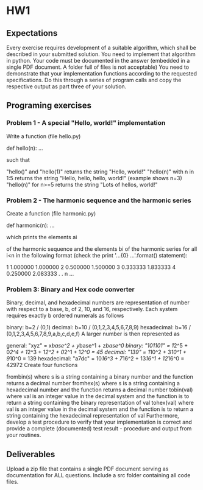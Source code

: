 # HW1
## Expectations
Every exercise requires development of a suitable algorithm, which shall be described in your submitted solution.
You need to implement that algorithm in python.  Your code must be documented in the answer (embedded in a single PDF document.  A folder full of files is not acceptable)
You need to demonstrate that your implementation functions according to the requested specifications.  Do this through a series of program calls and copy the respective output as part three of your solution.
 
## Programing exercises
### Problem 1 - A special "Hello, world!" implementation

Write a function (file hello.py)

def hello(n):
...

such that

"hello()" and "hello(1)" returns the string "Hello, world!"
"hello(n)" with n in 1:5 returns the string "Hello, hello, hello, world!" (example shows n=3)
"hello(n)" for n>=5 returns the string "Lots of hellos, world!"

### Problem 2 - The harmonic sequence and the harmonic series

Create a function (file harmonic.py)

def harmonic(n):
...

which prints the elements ai



of the harmonic sequence and the elements bi of the harmonic series for all i<n in the following format (check the print '...{0} ...'.format() statement):

1 1.000000 1.000000
2 0.500000 1.500000
3 0.333333 1.833333
4 0.250000 2.083333
.
.
n ...

### Problem 3: Binary and Hex code converter

Binary, decimal, and hexadecimal numbers are representation of number with respect to a base, b, of 2, 10, and 16, respectively. Each system requires exactly b ordered numerals as follows

binary: b=2 / (0,1)
decimal: b=10 / (0,1,2,3,4,5,6,7,8,9)
hexadecimal: b=16 / (0,1,2,3,4,5,6,7,8,9,a,b,c,d,e,f)
A larger number is then represented as

general: "xyz" = x*base^2 + y*base^1 + z*base^0
binary: "101101" = 1*2^5 + 0*2^4 + 1*2^3 + 1*2^2 + 0*2^1 + 1*2^0 = 45
decimal: "139" = 1*10^2 + 3*10^1 + 9*10^0 = 139
hexadecimal: "a7dc" = 10*16^3 + 7*16^2 + 13*16^1 + 12*16^0 = 42972
Create four functions

frombin(s) where s is a string containing a binary number and the function returns a decimal number
fromhex(s) where s is a string containing a hexadecimal number and the function returns a decimal number
tobin(val) where val is an integer value in the decimal system and the function is to return a string containing the binary representation of val
tohex(val) where val is an integer value in the decimal system and the function is to return a string containing the hexadecimal representation of val
Furthermore, develop a test procedure to verify that your implementation is correct and provide a complete (documented) test result - procedure and output from your routines.


## Deliverables
Upload a zip file that contains a single PDF document serving as documentation for ALL questions. Include a src folder containing all code files.